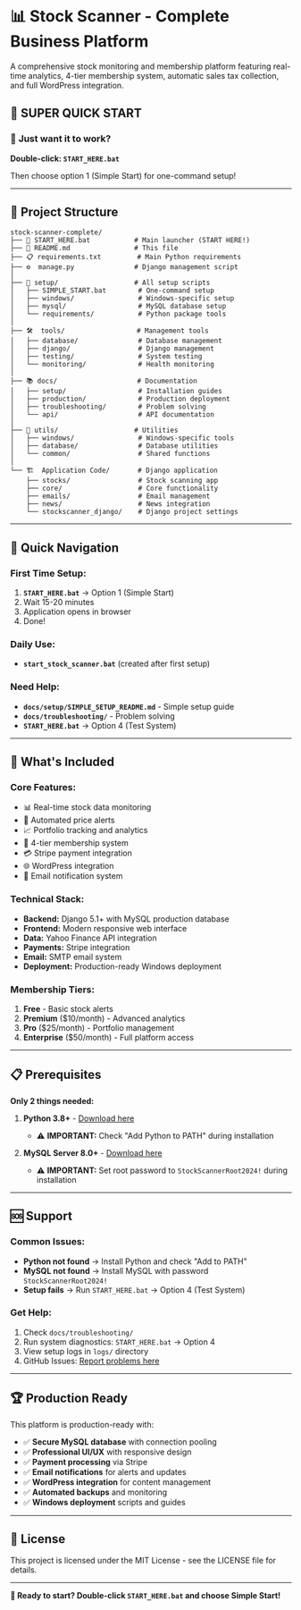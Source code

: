 # 📊 Stock Scanner - Complete Business Platform

A comprehensive stock monitoring and membership platform featuring real-time analytics, 4-tier membership system, automatic sales tax collection, and full WordPress integration.

## 🚀 SUPER QUICK START

### 🎯 **Just want it to work?**

**Double-click: `START_HERE.bat`**

Then choose option 1 (Simple Start) for one-command setup!

---

## 📁 Project Structure

```
stock-scanner-complete/
├── 🚀 START_HERE.bat           # Main launcher (START HERE!)
├── 📖 README.md                # This file
├── 📋 requirements.txt         # Main Python requirements
├── ⚙️  manage.py               # Django management script
│
├── 🔧 setup/                   # All setup scripts
│   ├── SIMPLE_START.bat        # One-command setup
│   ├── windows/                # Windows-specific setup
│   ├── mysql/                  # MySQL database setup
│   └── requirements/           # Python package tools
│
├── 🛠️  tools/                  # Management tools
│   ├── database/               # Database management
│   ├── django/                 # Django management
│   ├── testing/                # System testing
│   └── monitoring/             # Health monitoring
│
├── 📚 docs/                    # Documentation
│   ├── setup/                  # Installation guides
│   ├── production/             # Production deployment
│   ├── troubleshooting/        # Problem solving
│   └── api/                    # API documentation
│
├── 🧰 utils/                   # Utilities
│   ├── windows/                # Windows-specific tools
│   ├── database/               # Database utilities
│   └── common/                 # Shared functions
│
└── 🏗️  Application Code/       # Django application
    ├── stocks/                 # Stock scanning app
    ├── core/                   # Core functionality
    ├── emails/                 # Email management
    ├── news/                   # News integration
    └── stockscanner_django/    # Django project settings
```

---

## 🎯 Quick Navigation

### **First Time Setup:**
1. **`START_HERE.bat`** → Option 1 (Simple Start)
2. Wait 15-20 minutes
3. Application opens in browser
4. Done!

### **Daily Use:**
- **`start_stock_scanner.bat`** (created after first setup)

### **Need Help:**
- **`docs/setup/SIMPLE_SETUP_README.md`** - Simple setup guide
- **`docs/troubleshooting/`** - Problem solving
- **`START_HERE.bat`** → Option 4 (Test System)

---

## 🔧 What's Included

### **Core Features:**
- 📊 Real-time stock data monitoring
- 🚨 Automated price alerts
- 📈 Portfolio tracking and analytics
- 👥 4-tier membership system
- 💳 Stripe payment integration
- 🌐 WordPress integration
- 📧 Email notification system

### **Technical Stack:**
- **Backend:** Django 5.1+ with MySQL production database
- **Frontend:** Modern responsive web interface
- **Data:** Yahoo Finance API integration
- **Payments:** Stripe integration
- **Email:** SMTP email system
- **Deployment:** Production-ready Windows deployment

### **Membership Tiers:**
1. **Free** - Basic stock alerts
2. **Premium** ($10/month) - Advanced analytics
3. **Pro** ($25/month) - Portfolio management
4. **Enterprise** ($50/month) - Full platform access

---

## 📋 Prerequisites

**Only 2 things needed:**

1. **Python 3.8+** - [Download here](https://python.org/downloads/)
   - ⚠️ **IMPORTANT:** Check "Add Python to PATH" during installation

2. **MySQL Server 8.0+** - [Download here](https://dev.mysql.com/downloads/mysql/)
   - ⚠️ **IMPORTANT:** Set root password to `StockScannerRoot2024!` during installation

---

## 🆘 Support

### **Common Issues:**
- **Python not found** → Install Python and check "Add to PATH"
- **MySQL not found** → Install MySQL with password `StockScannerRoot2024!`
- **Setup fails** → Run `START_HERE.bat` → Option 4 (Test System)

### **Get Help:**
1. Check `docs/troubleshooting/`
2. Run system diagnostics: `START_HERE.bat` → Option 4
3. View setup logs in `logs/` directory
4. GitHub Issues: [Report problems here](https://github.com/Toasterfire-come/stock-scanner-complete/issues)

---

## 🏆 Production Ready

This platform is production-ready with:
- ✅ **Secure MySQL database** with connection pooling
- ✅ **Professional UI/UX** with responsive design
- ✅ **Payment processing** via Stripe
- ✅ **Email notifications** for alerts and updates
- ✅ **WordPress integration** for content management
- ✅ **Automated backups** and monitoring
- ✅ **Windows deployment** scripts and guides

---

## 📜 License

This project is licensed under the MIT License - see the LICENSE file for details.

---

**🚀 Ready to start? Double-click `START_HERE.bat` and choose Simple Start!**

